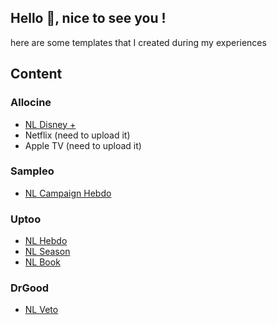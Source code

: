
## Hello 👋, nice to see you !
here are some templates that I created during my experiences

## Content

###  Allocine
- [NL Disney +](https://vncpsq.github.io/Emailing/allocine/allocine-disney/index.html)
- Netflix (need to upload it)
- Apple TV (need to upload it)

### Sampleo
- [NL Campaign Hebdo](https://vncpsq.github.io/Emailing/sampleo/sampleo-campaigns/index.html)

###  Uptoo
- [NL Hebdo](https://vncpsq.github.io/Emailing/uptoo/uptoo-candidat/index.html)
- [NL Season](https://vncpsq.github.io/Emailing/uptoo/uptoo-season/index.html)
- [NL Book](https://vncpsq.github.io/Emailing/uptoo/uptoo-book/index.html)

###  DrGood
- [NL Veto](https://vncpsq.github.io/Emailing/DrGood/drgoodveto/index.html)
